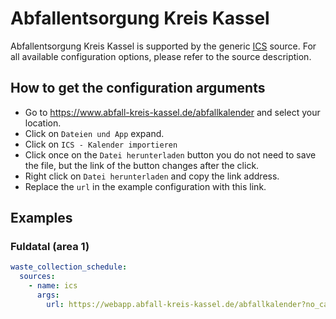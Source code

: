 # Abfallentsorgung Kreis Kassel

Abfallentsorgung Kreis Kassel is supported by the generic [ICS](/doc/source/ics.md) source. For all available configuration options, please refer to the source description.


## How to get the configuration arguments

- Go to <https://www.abfall-kreis-kassel.de/abfallkalender> and select your location.  
- Click on `Dateien und App` expand.
- Click on `ICS - Kalender importieren`
- Click once on the `Datei herunterladen` button you do not need to save the file, but the link of the button changes after the click.
- Right click on `Datei herunterladen` and copy the link address.
- Replace the `url` in the example configuration with this link.

## Examples

### Fuldatal (area 1)

```yaml
waste_collection_schedule:
  sources:
    - name: ics
      args:
        url: https://webapp.abfall-kreis-kassel.de/abfallkalender?no_cache=1&tx_abfallkalender_pi2%5Baction%5D=ical&tx_abfallkalender_pi2%5Bcontroller%5D=Export&cHash=b75e567196581fb1832c0a09b943f2bc&tx_abfallkalender_pi2%5Bcalendar%5D=585&tx_abfallkalender_pi2%5Bfractions%5D=2,6,4,1,7,3,5&tx_abfallkalender_pi2%5Breminder%5D=undefined
```
